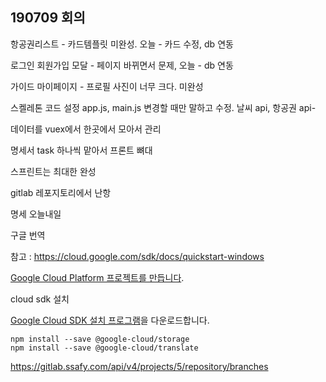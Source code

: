 ## 190709 회의

항공권리스트 - 카드템플릿 미완성. 오늘 - 카드 수정, db 연동

로그인 회원가입 모달 - 페이지 바뀌면서 문제, 오늘 - db 연동

가이드 마이페이지 - 프로필 사진이 너무 크다. 미완성

스켈레톤 코드 설정 app.js, main.js 변경할 때만 말하고 수정. 날씨 api, 항공권 api- 

데이터를 vuex에서 한곳에서 모아서 관리



명세서 task 하나씩 맡아서 프론트 뼈대



스프린트는 최대한 완성

gitlab 레포지토리에서 난항

명세 오늘내일



구글 번역

참고 : <https://cloud.google.com/sdk/docs/quickstart-windows>

[Google Cloud Platform 프로젝트를 만듭니다](https://console.cloud.google.com/cloud-resource-manager).

cloud sdk 설치

[Google Cloud SDK 설치 프로그램](https://dl.google.com/dl/cloudsdk/channels/rapid/GoogleCloudSDKInstaller.exe)을 다운로드합니다.

```
npm install --save @google-cloud/storage
npm install --save @google-cloud/translate
```

https://gitlab.ssafy.com/api/v4/projects/5/repository/branches